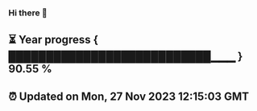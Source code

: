 ### Hi there 👋
⏳ Year progress { ███████████████████████████▁▁▁ } 90.55 %
---
⏰ Updated on Mon, 27 Nov 2023 12:15:03 GMT
---
